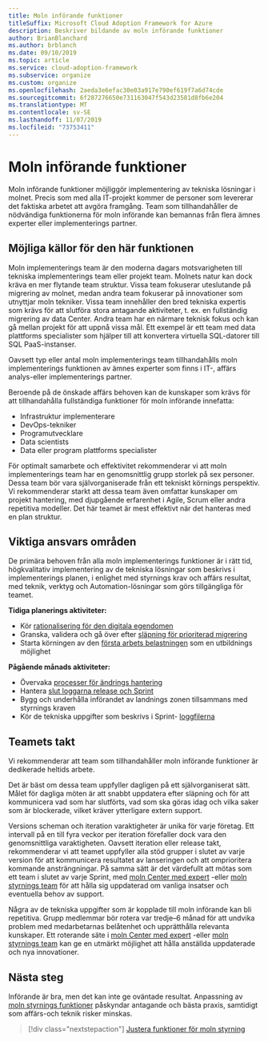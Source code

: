 ```yaml
---
title: Moln införande funktioner
titleSuffix: Microsoft Cloud Adoption Framework for Azure
description: Beskriver bildande av moln införande funktioner
author: BrianBlanchard
ms.author: brblanch
ms.date: 09/10/2019
ms.topic: article
ms.service: cloud-adoption-framework
ms.subservice: organize
ms.custom: organize
ms.openlocfilehash: 2aeda3e6efac30e03a917e790ef619f7a6d74cde
ms.sourcegitcommit: 6f287276650e731163047f543d23581d8fb6e204
ms.translationtype: MT
ms.contentlocale: sv-SE
ms.lasthandoff: 11/07/2019
ms.locfileid: "73753411"
---
```

# <a name="cloud-adoption-capabilities"></a>Moln införande funktioner

Moln införande funktioner möjliggör implementering av tekniska lösningar i molnet. Precis som med alla IT-projekt kommer de personer som levererar det faktiska arbetet att avgöra framgång. Team som tillhandahåller de nödvändiga funktionerna för moln införande kan bemannas från flera ämnes experter eller implementerings partner.

## <a name="possible-sources-for-this-capability"></a>Möjliga källor för den här funktionen

Moln implementerings team är den moderna dagars motsvarigheten till tekniska implementerings team eller projekt team. Molnets natur kan dock kräva en mer flytande team struktur. Vissa team fokuserar uteslutande på migrering av molnet, medan andra team fokuserar på innovationer som utnyttjar moln tekniker. Vissa team innehåller den bred tekniska expertis som krävs för att slutföra stora antagande aktiviteter, t. ex. en fullständig migrering av data Center. Andra team har en närmare teknisk fokus och kan gå mellan projekt för att uppnå vissa mål. Ett exempel är ett team med data plattforms specialister som hjälper till att konvertera virtuella SQL-datorer till SQL PaaS-instanser.

Oavsett typ eller antal moln implementerings team tillhandahålls moln implementerings funktionen av ämnes experter som finns i IT-, affärs analys-eller implementerings partner.

Beroende på de önskade affärs behoven kan de kunskaper som krävs för att tillhandahålla fullständiga funktioner för moln införande innefatta:

- Infrastruktur implementerare
- DevOps-tekniker
- Programutvecklare
- Data scientists
- Data eller program plattforms specialister

För optimalt samarbete och effektivitet rekommenderar vi att moln implementerings team har en genomsnittlig grupp storlek på sex personer. Dessa team bör vara självorganiserade från ett tekniskt körnings perspektiv. Vi rekommenderar starkt att dessa team även omfattar kunskaper om projekt hantering, med djupgående erfarenhet i Agile, Scrum eller andra repetitiva modeller. Det här teamet är mest effektivt när det hanteras med en plan struktur.

## <a name="key-responsibilities"></a>Viktiga ansvars områden

De primära behoven från alla moln implementerings funktioner är i rätt tid, högkvalitativ implementering av de tekniska lösningar som beskrivs i implementerings planen, i enlighet med styrnings krav och affärs resultat, med teknik, verktyg och Automation-lösningar som görs tillgängliga för teamet.

**Tidiga planerings aktiviteter:**

- Kör [rationalisering för den digitala egendomen](../digital-estate/index.md)
- Granska, validera och gå över efter [släpning för prioriterad migrering](../migrate/migration-considerations/assess/release-iteration-backlog.md)
- Starta körningen av den [första arbets belastningen](../digital-estate/rationalize.md#select-the-first-workload) som en utbildnings möjlighet

**Pågående månads aktiviteter:**

- Övervaka [processer för ändrings hantering](../migrate/migration-considerations/prerequisites/technical-complexity.md)
- Hantera [slut loggarna release och Sprint](../migrate/migration-considerations/assess/release-iteration-backlog.md)
- Bygg och underhålla införandet av landnings zonen tillsammans med styrnings kraven
- Kör de tekniska uppgifter som beskrivs i Sprint- [loggfilerna](../migrate/migration-considerations/assess/release-iteration-backlog.md)

## <a name="team-cadence"></a>Teamets takt

Vi rekommenderar att team som tillhandahåller moln införande funktioner är dedikerade heltids arbete.

Det är bäst om dessa team uppfyller dagligen på ett självorganiserat sätt. Målet för dagliga möten är att snabbt uppdatera efter släpning och för att kommunicera vad som har slutförts, vad som ska göras idag och vilka saker som är blockerade, vilket kräver ytterligare extern support.

Versions scheman och iteration varaktigheter är unika för varje företag. Ett intervall på en till fyra veckor per iteration förefaller dock vara den genomsnittliga varaktigheten. Oavsett iteration eller release takt, rekommenderar vi att teamet uppfyller alla stöd grupper i slutet av varje version för att kommunicera resultatet av lanseringen och att omprioritera kommande ansträngningar. På samma sätt är det värdefullt att mötas som ett team i slutet av varje Sprint, med [moln Center med expert](./cloud-center-of-excellence.md) -eller [moln styrnings team](./cloud-governance.md) för att hålla sig uppdaterad om vanliga insatser och eventuella behov av support.

Några av de tekniska uppgifter som är kopplade till moln införande kan bli repetitiva. Grupp medlemmar bör rotera var tredje&ndash;6 månad för att undvika problem med medarbetarnas belåtenhet och upprätthålla relevanta kunskaper. Ett roterande säte i [moln Center med expert](./cloud-center-of-excellence.md) -eller [moln styrnings team](./cloud-governance.md) kan ge en utmärkt möjlighet att hålla anställda uppdaterade och nya innovationer.

## <a name="next-steps"></a>Nästa steg

Införande är bra, men det kan inte ge oväntade resultat. Anpassning av [moln styrnings funktioner](./cloud-governance.md) påskyndar antagande och bästa praxis, samtidigt som affärs-och teknik risker minskas.

> [!div class="nextstepaction"]
> [Justera funktioner för moln styrning](./cloud-governance.md)
